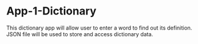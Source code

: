 # App-1-Dictionary
This dictionary app will allow user to enter a word to find out its definition. JSON file will be used to store and access dictionary data.
